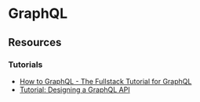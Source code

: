 # GraphQL

## Resources

### Tutorials

* [How to GraphQL - The Fullstack Tutorial for GraphQL](https://www.howtographql.com/)
* [Tutorial: Designing a GraphQL API](https://github.com/Shopify/graphql-design-tutorial/blob/master/TUTORIAL.md)
